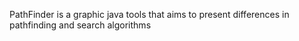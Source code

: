 PathFinder is a graphic java tools that aims to present differences in pathfinding and search algorithms
